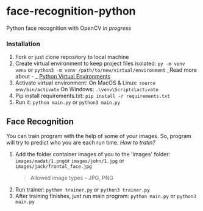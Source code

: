 # face-recognition-python

Python face recognition with OpenCV
_In progress_

### Installation

1. Fork or just clone repository to local machine
2. Create virtual environment to keep project files isolated:
   `py -m venv venv` or
   `python3 -m venv /path/to/new/virtual/environment`
   _Read more about - _ [Python Virtual Environments](https://docs.python.org/3/library/venv.html)
3. Activate virtual environment:
   On MacOS & Linux: `source env/bin/activate`
   On Windows: `.\venv\Scripts\activate`
4. Pip install requirements.txt:
   `pip install -r requirements.txt`
5. Run it:
   `python main.py`
   or
   `python3 main.py`

## Face Recognition

You can train program with the help of some of your images. So, program will try to predict who you are each run time.
_How to tratin?_

1. Add the folder container images of you to the 'images' folder:
   `images/madat/1.png`or `images/john/1.jpg` or `images/jack/frontal_face.jpg`
   > Allowed image types - JPG, PNG
2. Run trainer:
   `python trainer.py` or `python3 trainer.py`
3. After training finishes, just run main program:
   `python main.py` or `python3 main.py`
